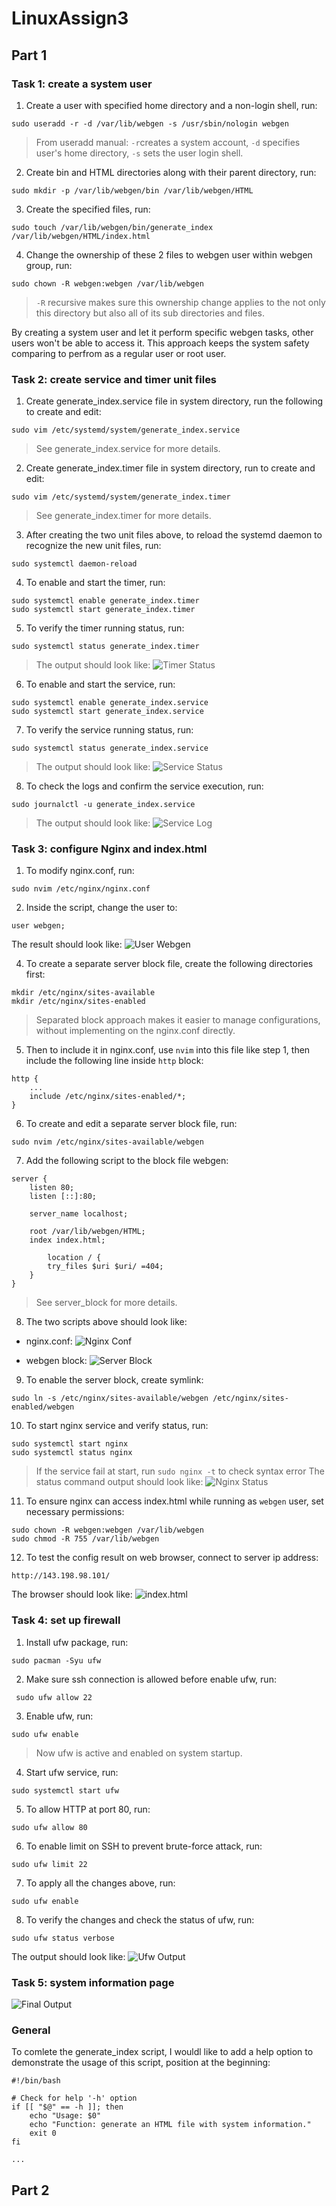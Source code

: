 # LinuxAssign3

## Part 1

### Task 1: create a system user

1. Create a user with specified home directory and a non-login shell, run:

```
sudo useradd -r -d /var/lib/webgen -s /usr/sbin/nologin webgen
```

> From useradd manual: `-r`creates a system account, `-d` specifies user's home directory, `-s` sets the user login shell.

2. Create bin and HTML directories along with their parent directory, run:

```
sudo mkdir -p /var/lib/webgen/bin /var/lib/webgen/HTML
```

3. Create the specified files, run:

```
sudo touch /var/lib/webgen/bin/generate_index /var/lib/webgen/HTML/index.html
```

4. Change the ownership of these 2 files to webgen user within webgen group, run:

```
sudo chown -R webgen:webgen /var/lib/webgen
```

> `-R` recursive makes sure this ownership change applies to the not only this directory but also all of its sub directories and files.

By creating a system user and let it perform specific webgen tasks, other users won't be able to access it. This approach keeps the system safety comparing to perfrom as a regular user or root user.

### Task 2: create service and timer unit files

1. Create generate_index.service file in system directory, run the following to create and edit:

```
sudo vim /etc/systemd/system/generate_index.service
```

> See generate_index.service for more details.

2. Create generate_index.timer file in system directory, run to create and edit:

```
sudo vim /etc/systemd/system/generate_index.timer
```

> See generate_index.timer for more details.

3. After creating the two unit files above, to reload the systemd daemon to recognize the new unit files, run:

```
sudo systemctl daemon-reload
```

4. To enable and start the timer, run:

```
sudo systemctl enable generate_index.timer
sudo systemctl start generate_index.timer
```

5. To verify the timer running status, run:

```
sudo systemctl status generate_index.timer
```

> The output should look like:
> ![Timer Status](/images/timer_status.png)

6. To enable and start the service, run:

```
sudo systemctl enable generate_index.service
sudo systemctl start generate_index.service
```

7. To verify the service running status, run:

```
sudo systemctl status generate_index.service
```

> The output should look like:
> ![Service Status](/images/service_status.png)

8. To check the logs and confirm the service execution, run:

```
sudo journalctl -u generate_index.service
```

> The output should look like:
> ![Service Log](/images/service_log.png)

### Task 3: configure Nginx and index.html

1. To modify nginx.conf, run:

```
sudo nvim /etc/nginx/nginx.conf
```

2. Inside the script, change the user to:

```
user webgen;
```

The result should look like:
![User Webgen](/images/user_webgen.png)

4. To create a separate server block file, create the following directories first:

```
mkdir /etc/nginx/sites-available
mkdir /etc/nginx/sites-enabled
```

> Separated block approach makes it easier to manage configurations, without implementing on the nginx.conf directly.

5. Then to include it in nginx.conf, use `nvim` into this file like step 1, then include the following line inside `http` block:

```
http {
    ...
    include /etc/nginx/sites-enabled/*;
}
```

6. To create and edit a separate server block file, run:

```
sudo nvim /etc/nginx/sites-available/webgen
```

7. Add the following script to the block file webgen:

```
server {
    listen 80;
    listen [::]:80;

    server_name localhost;

    root /var/lib/webgen/HTML;
    index index.html;

        location / {
        try_files $uri $uri/ =404;
    }
}
```

> See server_block for more details.

8. The two scripts above should look like:

- nginx.conf:
  ![Nginx Conf](/images/nginx_conf.png)

- webgen block:
  ![Server Block](/images/server_block.png)

9. To enable the server block, create symlink:

```
sudo ln -s /etc/nginx/sites-available/webgen /etc/nginx/sites-enabled/webgen
```

10. To start nginx service and verify status, run:

```
sudo systemctl start nginx
sudo systemctl status nginx
```

> If the service fail at start, run `sudo nginx -t` to check syntax error
> The status command output should look like:
> ![Nginx Status](/images/nginx_status.png)

11. To ensure nginx can access index.html while running as `webgen` user, set necessary permissions:

```
sudo chown -R webgen:webgen /var/lib/webgen
sudo chmod -R 755 /var/lib/webgen
```

12. To test the config result on web browser, connect to server ip address:

```
http://143.198.98.101/
```

The browser should look like:
![index.html](/images/html.png)

### Task 4: set up firewall

1. Install ufw package, run:

```
sudo pacman -Syu ufw
```

2. Make sure ssh connection is allowed before enable ufw, run:

```
 sudo ufw allow 22
```

3. Enable ufw, run:

```
sudo ufw enable
```

> Now ufw is active and enabled on system startup.

4. Start ufw service, run:

```
sudo systemctl start ufw
```

5. To allow HTTP at port 80, run:

```
sudo ufw allow 80
```

6. To enable limit on SSH to prevent brute-force attack, run:

```
sudo ufw limit 22
```

7. To apply all the changes above, run:

```
sudo ufw enable
```

8. To verify the changes and check the status of ufw, run:

```
sudo ufw status verbose
```

The output should look like:
![Ufw Output](/images/ufw.png)

### Task 5: system information page

![Final Output](/images/final_output.png)

### General

To comlete the generate_index script, I wouldl like to add a help option to demonstrate the usage of this script, position at the beginning:

```
#!/bin/bash

# Check for help '-h' option
if [[ "$@" == -h ]]; then
    echo "Usage: $0"
    echo "Function: generate an HTML file with system information."
    exit 0
fi

...
```

## Part 2
